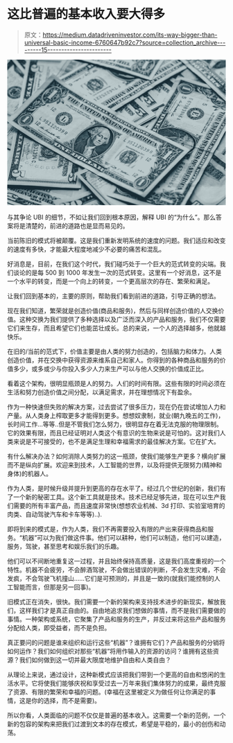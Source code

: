 # 这比普遍的基本收入要大得多

> 原文：<https://medium.datadriveninvestor.com/its-way-bigger-than-universal-basic-income-6760647b92c7?source=collection_archive---------15----------------------->

![](img/d25d11d095e93ef1e9481e1794b98b93.png)

与其争论 UBI 的细节，不如让我们回到根本原因，解释 UBI 的“为什么”。那么答案将是清楚的，前进的道路也是显而易见的。

当前陈旧的模式将被颠覆。这是我们重新发明系统的速度的问题。我们适应和改变的速度有多快，才能最大程度地减少不必要的痛苦和混乱。

好消息是，目前，在我们这个时代，我们碰巧处于一个巨大的范式转变的尖端。我们谈论的是每 500 到 1000 年发生一次的范式转变。这里有一个好消息，这不是一个水平的转变，而是一个向上的转变，一个更高层次的存在、繁荣和满足。

让我们回到基本的，主要的原则，帮助我们看到前进的道路，引导正确的想法。

现在我们知道，繁荣就是创造价值(商品和服务)，然后与同样创造价值的人交换价值。这种交换为我们提供了多种选择以及广泛而深入的产品和服务，我们不仅需要它们来生存，而且希望它们也能茁壮成长。总的来说，一个人的选择越多，他就越快乐。

在旧的/当前的范式下，价值主要是由人类的努力创造的，包括脑力和体力。人类创造价值，并在交换中获得资源来维系自己和家人。你得到的各种商品和服务的价值多少，或多或少与你投入多少人力来生产可以与他人交换的价值成正比。

看着这个架构，很明显瓶颈是人的努力。人们的时间有限。这些有限的时间必须在生活和努力创造价值之间分配，以满足需求，并在理想情况下有盈余。

作为一种快速但失败的解决方案，过去尝试了很多压力，现在仍在尝试增加人力和产量。从人类身上榨取更多才能得到更多。想想奴隶制，就业(朝九晚五的工作)，长时间工作…等等..但是不管我们怎么努力，很明显存在着无法克服的物理限制。它的效果有限，而且已经证明对人类这个有意识的生物来说是可怕的。这对我们人类来说是不可接受的，也不是满足生理和幸福需求的最佳解决方案。它在扩大。

有什么解决办法？如何消除人类努力的这一瓶颈，使我们能够生产更多？横向扩展而不是纵向扩展。欢迎来到技术，人工智能的世界，以及将提供无限努力(精神和身体)的机器人。

作为人类，是时候升级并提升到更高的存在水平了。经过几个世纪的创新，我们有了一个新的秘密工具。这个新工具就是技术。技术已经足够先进，现在可以生产我们需要的所有丰富产品，而且速度非常快(想想农业机械、3d 打印、实验室培育的肉类、自动驾驶汽车和卡车等等)..).

即将到来的模式是，作为人类，我们不再需要投入有限的产出来获得商品和服务。“机器”可以为我们做这件事。他们可以耕种，他们可以制造，他们可以建造，服务，驾驶，甚至思考和娱乐我们的乐趣。

他们可以不间断地重复这一过程，并且始终保持高质量，这是我们高度重视的一个特性。机器不会疲劳，不会醉酒驾驶，不会做出错误的判断，不会发生灾难，不会发疯，不会驾驶飞机撞山……它们是可预测的，并且是一致的(就我们能控制的人工智能而言，但那是另一回事)。

旧模式正在消失，很快。我们需要一个新的架构来支持技术进步的新现实，解放我们，这样我们才是真正自由的。自由地追求我们想做的事情，而不是我们需要做的事情。一种架构或系统，它聚集了产品和服务的生产，并反过来将这些产品和服务分配给人类，即受益者，而不是负担。

真正要问的问题是谁来组织和运行这些“机器”？谁拥有它们？产品和服务的分销将如何运作？我们如何组织对那些“机器”将用作输入的资源的访问？谁拥有这些资源？我们如何做到这一切并最大限度地维护自由和人类自由？

从理论上来说，通过设计，这种新模式应该把我们带到一个更高的自由和悠闲的生活水平。它将使我们能够庆祝和享受过去一万年来我们集体努力的成果，最终克服了资源、有限的繁荣和幸福的问题。(幸福在这里被定义为做任何让你满足的事情，这是你的选择，而不是需要)。

所以你看，人类面临的问题不仅仅是普遍的基本收入。这需要一个新的范例，一个新的包容的架构来把我们过渡到文本的存在模式，希望是平稳的，最小的创伤和动荡。
